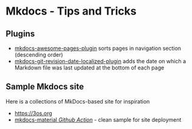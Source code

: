 # Mkdocs - Tips and Tricks

## Plugins

- [mkdocs-awesome-pages-plugin](https://github.com/lukasgeiter/mkdocs-awesome-pages-plugin) sorts pages in navigation section (descending order)
- [mkdocs-git-revision-date-localized-plugin](https://github.com/timvink/mkdocs-git-revision-date-localized-plugin) adds the date on which a Markdown file was last updated at the bottom of each page

## Sample Mkdocs site

Here is a collections of MkDocs-based site for inspiration

- https://3os.org
- [mkdocs-material *Github Action*](https://github.com/squidfunk/mkdocs-material/blob/master/.github/workflows/documentation.yml) - clean sample for site deployment
